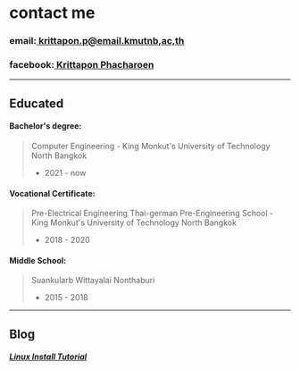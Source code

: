 # contact me
### email:[ krittapon.p@email.kmutnb,ac,th](mailto:krittapon.p@kmutnb.ac.th)
### facebook:[ Krittapon Phacharoen](https://facebook.com/kritapon.phacharoen)

---------------------------------------------------------------

## Educated

#### Bachelor's degree:
> Computer Engineering - King Monkut's University of Technology North Bangkok
> - 2021 - now

#### Vocational Certificate:
> Pre-Electrical Engineering Thai-german Pre-Engineering School - King Monkut's University of Technology North Bangkok
>  - 2018 - 2020

#### Middle School:
> Suankularb Wittayalai Nonthaburi
>  - 2015 - 2018

----------------------------------------------------------------


## Blog
##### [ Linux Install Tutorial](https://pkrittapon.github.io/Install_linux.html)
